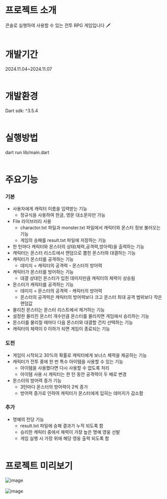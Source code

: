 # 프로젝트 소개 
콘솔로 실행하여 사용할 수 있는 전투 RPG 게임입니다 🗡️
<br/><br/>


# 개발기간
2024.11.04~2024.11.07
<br/><br/>


# 개발환경
Dart sdk: ^3.5.4
<br/><br/>


# 실행방법
dart run lib/main.dart
<br/><br/>


# 주요기능
### 기본
- 사용자에게 캐릭터 이름을 입력받는 기능
  - 정규식을 사용하여 한글, 영문 대소문자만 가능
- File 라이브러리 사용
  - charactor.txt 파일과 monster.txt 파일에서 캐릭터와 몬스터 정보 불러오는 기능 
  - 게임의 승패를 result.txt 파일에 저장하는 기능   
- 한 턴마다 캐릭터와 몬스터의 상태(체력,공격력,방아력)을 출력하는 기능
- 캐릭터는 몬스터 리스트에서 랜덤으로 뽑힌 몬스터와 대결하는 기능
- 캐릭터가 몬스터를 공격하는 기능
  - 데미지 = 캐릭터의 공격력 - 몬스터의 방어력
- 캐릭터가 몬스터를 방어하는 기능
  - 대결 상대인 몬스터가 입힌 데미지만큼 캐릭터의 체력이 상승됨
- 몬스터가 캐릭터를 공격하는 기능
  - 데미지 = 몬스터의 공격력 - 캐릭터의 방어력
  - 몬스터의 공격력은 캐릭터의 방어력보다 크고 몬스터 최대 공격 범위보다 작은 랜덤값
- 물리친 몬스터는 몬스터 리스트에서 제거하는 기능 
- 설정한 물리친 몬스터 개수만큼 몬스터를 물리치면 게임에서 승리하는 기능
- 몬스터를 물리칠 때마다 다음 몬스터와 대결할 건지 선택하는 기능
- 캐릭터의 체력이 0 이하가 되면 게임이 종료되는 기능

### 도전
- 게임이 시작되고 30%의 확률로 캐릭터에게 보너스 체력을 제공하는 기능
- 캐릭터가 전투 중에 한 번 특수 아이템을 사용할 수 있는 기능
  - 아이템을 사용했다면 다시 사용할 수 없도록 처리
  - 아이템 사용 시 캐릭터는 한 턴 동안 공격력이 두 배로 변경
- 몬스터의 방어력 증가 기능
  - 3턴마다 몬스터의 방어력이 2씩 증가
  - 방어력 증가로 인하여 캐릭터가 몬스터에게 입히는 데미지가 감소함

### 추가 
- 명예의 전당 기능
  - result.txt 파일에 승패 결과가 누적 되도록 함
  - 승리한 캐릭터 중에서 체력이 가장 높은 명예 영웅 선발
  - 게임 실행 시 가장 위에 해당 영웅 출력 되도록 함 
<br/><br/>


# 프로젝트 미리보기 
![image](https://github.com/user-attachments/assets/e0a73397-cb86-49b9-9022-fd9ca8b094db)
<br/><br/>
![image](https://github.com/user-attachments/assets/539ae3db-23f3-4f37-bdb7-8bfe39103047)


